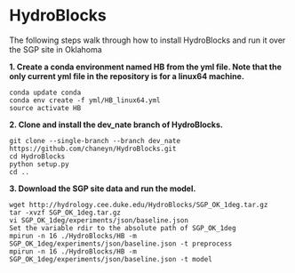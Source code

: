 HydroBlocks
==========

The following steps walk through how to install HydroBlocks and run it over the SGP site in Oklahoma

**1. Create a conda environment named HB from the yml file. Note that the only current yml file in the repository is for a linux64 machine.** 

```
conda update conda
conda env create -f yml/HB_linux64.yml
source activate HB
```

**2. Clone and install the dev_nate branch of HydroBlocks.**

```
git clone --single-branch --branch dev_nate https://github.com/chaneyn/HydroBlocks.git
cd HydroBlocks
python setup.py 
cd ..
```

**3. Download the SGP site data and run the model.**

```
wget http://hydrology.cee.duke.edu/HydroBlocks/SGP_OK_1deg.tar.gz
tar -xvzf SGP_OK_1deg.tar.gz
vi SGP_OK_1deg/experiments/json/baseline.json
Set the variable rdir to the absolute path of SGP_OK_1deg
mpirun -n 16 ./HydroBlocks/HB -m SGP_OK_1deg/experiments/json/baseline.json -t preprocess
mpirun -n 16 ./HydroBlocks/HB -m SGP_OK_1deg/experiments/json/baseline.json -t model
```

